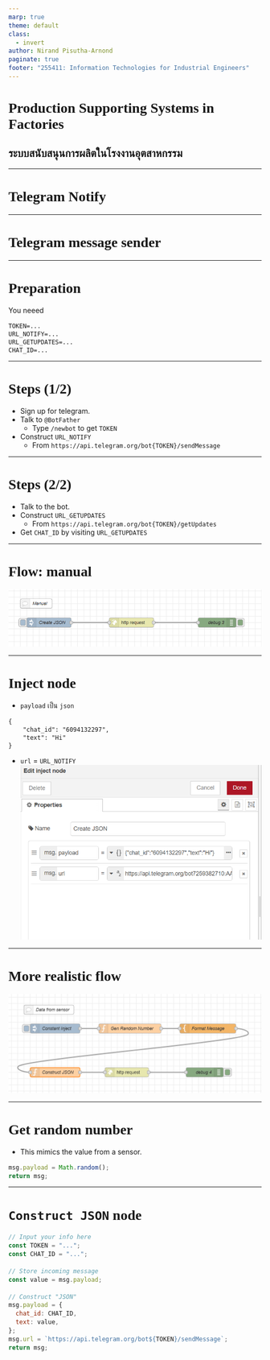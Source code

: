```yaml
---
marp: true
theme: default
class:
  - invert
author: Nirand Pisutha-Arnond
paginate: true
footer: "255411: Information Technologies for Industrial Engineers"
---
```


<style>
@import url('https://fonts.googleapis.com/css2?family=Prompt:ital,wght@0,100;0,300;0,400;0,700;1,100;1,300;1,400;1,700&display=swap');

    :root {
    font-family: Prompt;
    --hl-color: #D57E7E;
}
h1 {
  font-family: Prompt
}
</style>

# Production Supporting Systems in Factories

## ระบบสนับสนุนการผลิตในโรงงานอุตสาหกรรม

---

# Telegram Notify

---

# Telegram message sender

---

# Preparation

You neeed

```
TOKEN=...
URL_NOTIFY=...
URL_GETUPDATES=...
CHAT_ID=...
```

---

# Steps (1/2)

- Sign up for telegram.
- Talk to `@BotFather`
  - Type `/newbot` to get `TOKEN`
- Construct `URL_NOTIFY`
  - From `https://api.telegram.org/bot{TOKEN}/sendMessage`

---

# Steps (2/2)

- Talk to the bot.
- Construct `URL_GETUPDATES`
  - From `https://api.telegram.org/bot{TOKEN}/getUpdates`
- Get `CHAT_ID` by visiting `URL_GETUPDATES`

---

# Flow: manual

![](./img/t01_flow.png)

---

# Inject node

- `payload` เป็น `json`

```
{
    "chat_id": "6094132297",
    "text": "Hi"
}
```

- `url` = `URL_NOTIFY`
  ![bg right:50% contain](./img/t01_inject.png)

---

# More realistic flow

![](./img/t02_flow.png)

---

# Get random number

- This mimics the value from a sensor.

```js
msg.payload = Math.random();
return msg;
```

---

# `Construct JSON` node

```js
// Input your info here
const TOKEN = "...";
const CHAT_ID = "...";

// Store incoming message
const value = msg.payload;

// Construct "JSON"
msg.payload = {
  chat_id: CHAT_ID,
  text: value,
};
msg.url = `https://api.telegram.org/bot${TOKEN}/sendMessage`;
return msg;
```
